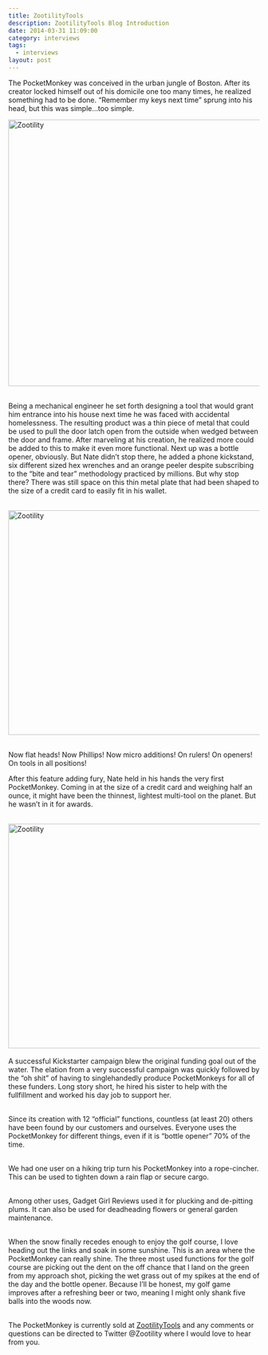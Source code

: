 ```yaml
---
title: ZootilityTools
description: ZootilityTools Blog Introduction
date: 2014-03-31 11:09:00
category: interviews
tags: 
  - interviews
layout: post
---
```

The PocketMonkey was conceived in the urban jungle of Boston. After its creator locked himself out of his domicile one too many times, he realized something had to be done. “Remember my keys next time” sprung into his head, but this was simple…too simple.

<a href="https://www.flickr.com/photos/90204224@N07/13449774343"><img src="https://farm6.staticflickr.com/5523/13449774343_fa1541fe8c_c.jpg" width="800" height="534" alt="Zootility"></a>
<!--more--><br>

<div class="block">Being a mechanical engineer he set forth designing a tool that would grant him entrance into his house next time he was faced with accidental homelessness. The resulting product was a thin piece of metal that could be used to pull the door latch open from the outside when wedged between the door and frame. After marveling at his creation, he realized more could be added to this to make it even more functional.
Next up was a bottle opener, obviously. But Nate didn’t stop there, he added a phone kickstand, six different sized hex wrenches and an orange peeler despite subscribing to the “bite and tear” methodology practiced by millions. 
But why stop there? There was still space on this thin metal plate that had been shaped to the size of a credit card to easily fit in his wallet.<br><br>

<a href="https://www.flickr.com/photos/90204224@N07/13449774713"><img src="https://farm4.staticflickr.com/3754/13449774713_c2f4e96c49_c.jpg" width="800" height="450" alt="Zootility"></a><br><br>

Now flat heads! Now Phillips! Now micro additions!
On rulers! On openers! On tools in all positions!

After this feature adding fury, Nate held in his hands the very first PocketMonkey. Coming in at the size of a credit card and weighing half an ounce, it might have been the thinnest, lightest multi-tool on the planet. But he wasn’t in it for awards. <br><br>

<a href="https://www.flickr.com/photos/90204224@N07/13449774863"><img src="https://farm3.staticflickr.com/2827/13449774863_f54c7decf1_c.jpg" width="800" height="450" alt="Zootility"></a><br><br>
A successful Kickstarter campaign blew the original funding goal out of the water. The elation from a very successful campaign was quickly followed by the “oh shit” of having to singlehandedly produce PocketMonkeys for all of these funders. Long story short, he hired his sister to help with the fullfillment and worked his day job to support her. <br><br>

Since its creation with 12 “official” functions, countless (at least 20) others have been found by our customers and ourselves. Everyone uses the PocketMonkey for different things, even if it is “bottle opener” 70% of the time.<br><br>

We had one user on a hiking trip turn his PocketMonkey into a rope-cincher. This can be used to tighten down a rain flap or secure cargo. <br><br>

Among other uses, Gadget Girl Reviews used it for plucking and de-pitting plums. It can also be used for deadheading flowers or general garden maintenance. <br><br>

When the snow finally recedes enough to enjoy the golf course, I love heading out the links and soak in some sunshine. This is an area where the PocketMonkey can really shine. The three most used functions for the golf course are picking out the dent on the off chance that I land on the green from my approach shot, picking the wet grass out of my spikes at the end of the day and the bottle opener. Because I’ll be honest, my golf game improves after a refreshing beer or two, meaning I might only shank five balls into the woods now. 
<br><br>

The PocketMonkey is currently sold at <a href="http://www.zootilitytools.com" target="_blank">ZootilityTools</a> and any comments or questions can be directed to Twitter @Zootility where I would love to hear from you.</div>

